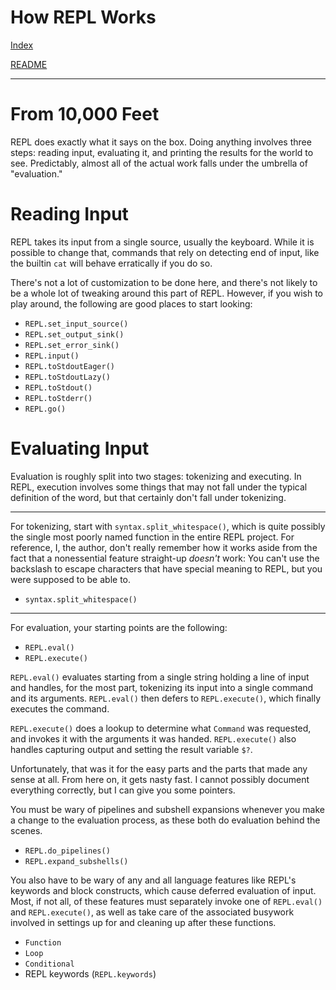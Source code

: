 # How REPL Works

[Index](index.md)

[README](../readme.md)

-----------------------

From 10,000 Feet
================

REPL does exactly what it says on the box. Doing anything involves three steps:
reading input, evaluating it, and printing the results for the world to see.
Predictably, almost all of the actual work falls under the umbrella of
"evaluation."

Reading Input
=============

REPL takes its input from a single source, usually the keyboard. While it is
possible to change that, commands that rely on detecting end of input, like the
builtin `cat` will behave erratically if you do so.

There's not a lot of customization to be done here, and there's not likely to be
a whole lot of tweaking around this part of REPL. However, if you wish to play
around, the following are good places to start looking:

* `REPL.set_input_source()`
* `REPL.set_output_sink()`
* `REPL.set_error_sink()`
* `REPL.input()`
* `REPL.toStdoutEager()`
* `REPL.toStdoutLazy()`
* `REPL.toStdout()`
* `REPL.toStderr()`
* `REPL.go()`

Evaluating Input
================

Evaluation is roughly split into two stages: tokenizing and executing. In REPL,
execution involves some things that may not fall under the typical definition of
the word, but that certainly don't fall under tokenizing.

----------------------------------------

For tokenizing, start with `syntax.split_whitespace()`, which is quite possibly
the single most poorly named function in the entire REPL project. For reference,
I, the author, don't really remember how it works aside from the fact that a
nonessential feature straight-up _doesn't_ work: You can't use the backslash to
escape characters that have special meaning to REPL, but you were supposed to be
able to.

* `syntax.split_whitespace()`

----------------------------------------

For evaluation, your starting points are the following:

* `REPL.eval()`
* `REPL.execute()`

`REPL.eval()` evaluates starting from a single string holding a line of input
and handles, for the most part, tokenizing its input into a single command and
its arguments. `REPL.eval()` then defers to `REPL.execute()`, which finally
executes the command.

`REPL.execute()` does a lookup to determine what `Command` was requested, and
invokes it with the arguments it was handed. `REPL.execute()` also handles
capturing output and setting the result variable `$?`.

Unfortunately, that was it for the easy parts and the parts that made any sense
at all. From here on, it gets nasty fast. I cannot possibly document everything
correctly, but I can give you some pointers.

You must be wary of pipelines and subshell expansions whenever you make a change
to the evaluation process, as these both do evaluation behind the scenes.

* `REPL.do_pipelines()`
* `REPL.expand_subshells()`

You also have to be wary of any and all language features like REPL's keywords
and block constructs, which cause deferred evaluation of input. Most, if not
all, of these features must separately invoke one of `REPL.eval()` and
`REPL.execute()`, as well as take care of the associated busywork involved in
settings up for and cleaning up after these functions.

* `Function`
* `Loop`
* `Conditional`
* REPL keywords (`REPL.keywords`)

